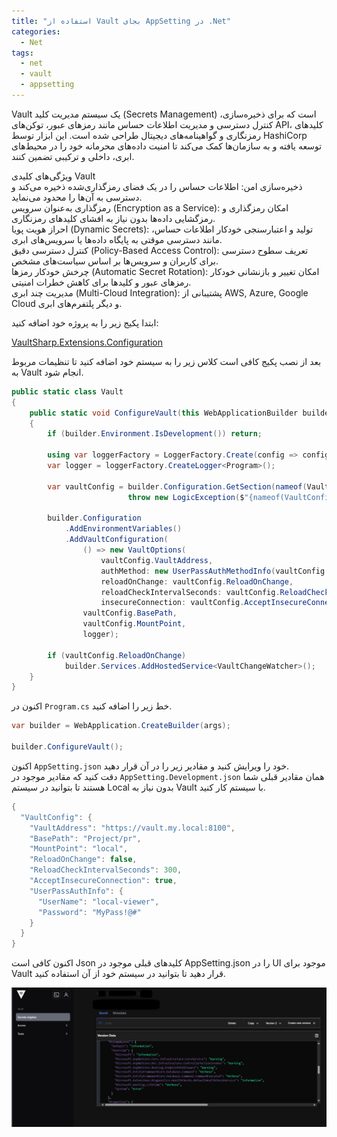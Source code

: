 ```yaml
---
title: "استفاده از Vault بجای AppSetting در .Net"
categories:
  - Net
tags:
  - net
  - vault
  - appsetting
---
```


Vault یک سیستم مدیریت کلید (Secrets Management) است که برای ذخیره‌سازی، کنترل دسترسی و مدیریت اطلاعات حساس مانند رمزهای عبور، توکن‌های API، کلیدهای رمزنگاری و گواهینامه‌های دیجیتال طراحی شده است. این ابزار توسط HashiCorp توسعه یافته و به سازمان‌ها کمک می‌کند تا امنیت داده‌های محرمانه خود را در محیط‌های ابری، داخلی و ترکیبی تضمین کنند.  

ویژگی‌های کلیدی Vault  
ذخیره‌سازی امن: اطلاعات حساس را در یک فضای رمزگذاری‌شده ذخیره می‌کند و دسترسی به آن‌ها را محدود می‌نماید.  
رمزگذاری به‌عنوان سرویس (Encryption as a Service): امکان رمزگذاری و رمزگشایی داده‌ها بدون نیاز به افشای کلیدهای رمزنگاری.  
احراز هویت پویا (Dynamic Secrets): تولید و اعتبارسنجی خودکار اطلاعات حساس، مانند دسترسی موقتی به پایگاه داده‌ها یا سرویس‌های ابری.  
کنترل دسترسی دقیق (Policy-Based Access Control): تعریف سطوح دسترسی برای کاربران و سرویس‌ها بر اساس سیاست‌های مشخص.  
چرخش خودکار رمزها (Automatic Secret Rotation): امکان تغییر و بازنشانی خودکار رمزهای عبور و کلیدها برای کاهش خطرات امنیتی.  
مدیریت چند ابری (Multi-Cloud Integration): پشتیبانی از AWS, Azure, Google Cloud و دیگر پلتفرم‌های ابری.  

ابتدا پکیج زیر را به پروژه خود اضافه کنید:  

[VaultSharp.Extensions.Configuration](https://www.nuget.org/packages/VaultSharp.Extensions.Configuration)  

بعد از نصب پکیج کافی است کلاس زیر را به سیستم خود اضافه کنید تا تنظیمات مربوط به Vault انجام شود.  

```csharp
public static class Vault
{
    public static void ConfigureVault(this WebApplicationBuilder builder)
    {
        if (builder.Environment.IsDevelopment()) return;

        using var loggerFactory = LoggerFactory.Create(config => config.AddConsole().AddDebug());
        var logger = loggerFactory.CreateLogger<Program>();

        var vaultConfig = builder.Configuration.GetSection(nameof(VaultConfig)).Get<VaultConfig>() ??
                          throw new LogicException($"{nameof(VaultConfig)} is null", string.Empty, ExceptionLevel.Error, null);

        builder.Configuration
            .AddEnvironmentVariables()
            .AddVaultConfiguration(
                () => new VaultOptions(
                    vaultConfig.VaultAddress,
                    authMethod: new UserPassAuthMethodInfo(vaultConfig.UserPassAuthInfo.UserName, vaultConfig.UserPassAuthInfo.Password),
                    reloadOnChange: vaultConfig.ReloadOnChange,
                    reloadCheckIntervalSeconds: vaultConfig.ReloadCheckIntervalSeconds,
                    insecureConnection: vaultConfig.AcceptInsecureConnection),
                vaultConfig.BasePath,
                vaultConfig.MountPoint,
                logger);

        if (vaultConfig.ReloadOnChange)
            builder.Services.AddHostedService<VaultChangeWatcher>();
    }
}
```

اکنون در `Program.cs` خط زیر را اضافه کنید.  

```csharp
var builder = WebApplication.CreateBuilder(args);

builder.ConfigureVault();
```

اکنون `AppSetting.json` خود را ویرایش کنید و مقادیر زیر را در آن قرار دهید.  
دقت کنید که مقادیر موجود در `AppSetting.Development.json` همان مقادیر قبلی شما هستند تا بتوانید در سیستم Local بدون نیاز به Vault با سیستم کار کنید.  

```csharp
{
  "VaultConfig": {
    "VaultAddress": "https://vault.my.local:8100",
    "BasePath": "Project/pr",
    "MountPoint": "local",
    "ReloadOnChange": false,
    "ReloadCheckIntervalSeconds": 300,
    "AcceptInsecureConnection": true,
    "UserPassAuthInfo": {
      "UserName": "local-viewer",
      "Password": "MyPass!@#"
    }
  }
}

```

اکنون کافی است Json کلیدهای قبلی موجود در AppSetting.json را در UI موجود برای Vault قرار دهید تا بتوانید در سیستم خود از آن استفاده کنید.  

![mhkarami97](/assets/img/vault.jpg)  